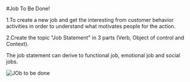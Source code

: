 #Job To Be Done!

1.To create a new job and get the interesting from customer behavior activities in order to understand what motivates people for the action.

2.Create the topic "Job Statement" in 3 parts (Verb, Object of control and Context).

The job statement can derive to functional job, emotional job and social jobs.

![JOb to be done](https://user-images.githubusercontent.com/77845862/122632332-61700780-d0fc-11eb-8e8a-0b89c9b0f597.JPG)
